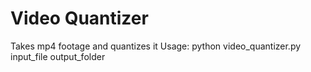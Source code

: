 # Video Quantizer
 Takes mp4 footage and quantizes it
 Usage: python video_quantizer.py input_file output_folder